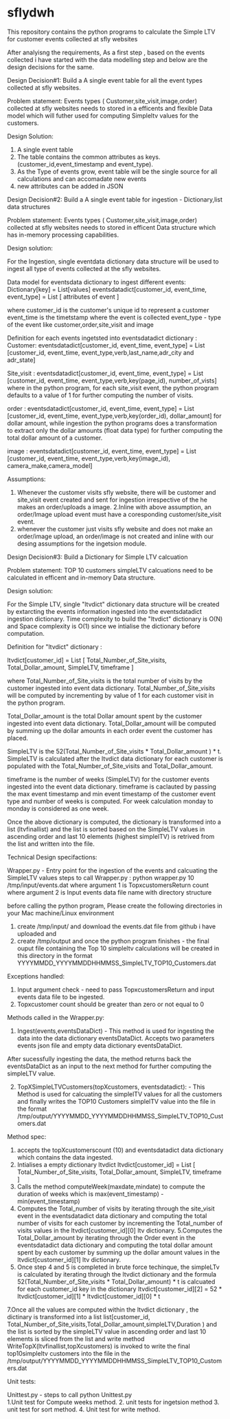 # sflydwh
This repository contains the python programs to calculate the Simple LTV for customer events collected at sfly websites

After analyisng the requirements, As a first step , based on the events collected i have started with the data modelling step and below are the design decisions for the same. 



Design Decision#1: Build a A single event table for all the event types collected at sfly websites.

Problem statement: Events types ( Customer,site_visit,image,order) collected at sfly websites needs to stored in a efficents and flexible Data model which will futher used for computing Simpleltv values for the customers. 

Design Solution: 
1. A single event table
2. The table contains the common attributes as keys. (customer_id,event_timestamp and event_type). 
3. As the Type of events grow, event table will be the single source for all calculations and can accomadate new events
4. new attributes can be added in JSON 




Design Decision#2: Build a A single event table for ingestion  - Dictionary,list data structures

Problem statement: Events types ( Customer,site_visit,image,order) collected at sfly websites needs to stored in efficent Data structure which has in-memory processing capabilities. 

Design solution: 

For the Ingestion, single eventdata dictionary data structure will be used to ingest all type of events collected at the sfly websites. 

Data model for eventsdata dictionary to ingest different events: 
Dictionary[key]   = List[values]
eventsdatadict[customer_id, event_time, event_type]  = List [ attributes of event ]

where customer_id is the customer's unique id to represent a customer 
event_time  is the timetstamp where the event is collected 
event_type - type of the event like customer,order,site_visit and image 

Definition for each events ingetsted into eventsdatadict dictionary  : 
Customer: eventsdatadict[customer_id, event_time, event_type]  = List [customer_id, event_time, event_type,verb,last_name,adr_city and adr_state]

Site_visit : eventsdatadict[customer_id, event_time, event_type]  = List [customer_id, event_time, event_type,verb,key(page_id), number_of_vists]
where in the python program, for each site_visit event, the python program defaults to a value of 1 for further computing the number of visits. 

order : eventsdatadict[customer_id, event_time, event_type]  = List [customer_id, event_time, event_type,verb,key(order_id), dollar_amount]
for dollar amount, while ingestion the python programs does a transformation to extract only the  dollar amounts (float data type) for further computing the total dollar amount of a customer. 

image : eventsdatadict[customer_id, event_time, event_type]  = List [customer_id, event_time, event_type,verb,key(image_id), camera_make,camera_model]


Assumptions: 

1. Whenever the customer visits sfly website, there will be customer and site_visit event created and sent for ingestion irrespective of the he makes an order/uploads a image.
2.Inline with above assumption, an order/Image upload event must have a coresponding customer/site_visit event. 
3. whenever the customer just visits sfly website and does not make an order/image upload, an order/image is not created and inline with our desing assumptions for the ingetsion module. 




Design Decision#3: Build a Dictionary for Simple LTV calcuation 

Problem statement: TOP 10 customers simpleLTV calcuations need to be calculated in efficent and in-memory Data structure. 

Design solution: 

For the Simple LTV, single "ltvdict" dictionary data structure will be created by extarcting the events information ingested into the eventsdatadict ingestion dictionary. Time complexity to build the "ltvdict" dictionary is O(N) and Space complexity is O(1) since we intialise the dictionary before computation. 

Definition for "ltvdict"  dictionary  :

ltvdict[customer_id]  = List [ Total_Number_of_Site_visits, Total_Dollar_amount, SimpleLTV, timeframe ]

where Total_Number_of_Site_visits is the total number of visits by the customer ingested into event data dictionary. Total_Number_of_Site_visits will be computed by incrementing by value of 1 for each customer visit in the python program. 

Total_Dollar_amount is the total Dollar amount spent by the customer ingested into event data dictionary. Total_Dollar_amount will be computed by summing up the dollar amounts in each order event the customer has placed.

SimpleLTV is the 52(Total_Number_of_Site_visits * Total_Dollar_amount ) * t. SimpleLTV is calculated after the ltvdict data dictionary for each customer is populated with the Total_Number_of_Site_visits and Total_Dollar_amount. 

timeframe is the number of weeks (SimpleLTV) for the customer events ingested into the event data dictionary. timeframe is caclauted by passing the max event timestamp and min event timestamp of the customer event type and number of weeks is computed. For week calculation monday to monday is considered as one week. 


Once the above dictionary is computed, the dictionary is transformed into a list (ltvfinallist)  and the list is sorted based on the SimpleLTV values in ascending order and last 10 elements (highest simplelTV)  is retrived from the list and written into the file. 





Technical Design specifactions: 

Wrapper.py  - Entry point for the ingestion of the events and calcuating the SimpleLTV values
steps to call Wrapper.py :
python wrapper.py 10 /tmp/input/events.dat 
where argument 1 is TopxcustomersReturn count
where argument 2 is Input events data file name with directory structure

before calling the python program, Please create the following directories in your Mac machine/Linux environment

1. create /tmp/input/ and download the events.dat file from github  i have uploaded and 
2. create /tmp/output and once the python program finishes - the final ouput file containing the Top 10 simpleltv calculations will be created in this directory in the format YYYYMMDD_YYYYMMDDHHMMSS_SimpleLTV_TOP10_Customers.dat

Exceptions handled: 
1. Input argument check - need to pass TopxcustomersReturn and input events data file to be ingested. 
2. Topxcustomer count should be greater than zero or not equal to 0

Methods called in the Wrapper.py: 

1. Ingest(events,eventsDataDict) - This method is used for ingesting the data into the data dictionary eventsDataDict. Accepts two parameters events json file and empty data dictionary eventsDataDict. 

After sucessfully ingesting the data, the method returns back the eventsDataDict as an input to the next method for further computing the simpleLTV value. 

2. TopXSimpleLTVCustomers(topXcustomers, eventsdatadict): - This Method is used for calcuating the simplelTV values for all the customers and finally writes the TOP10 Customers simplelTV value into the file in the format /tmp/output/YYYYMMDD_YYYYMMDDHHMMSS_SimpleLTV_TOP10_Customers.dat

Method spec: 
1. accepts the topXcustomerscount (10) and eventsdatadict data dictionary which contains the data ingested. 
2. Intialises a empty dictionary ltvdict ltvdict[customer_id]  = List [ Total_Number_of_Site_visits, Total_Dollar_amount, SimpleLTV, timeframe ]
3. Calls the method computeWeek(maxdate,mindate) to compute the duration of weeks which is max(event_timestamp) - min(event_timestamp) 
4. Computes the Total_number of visits by iterating through the site_visit event in the eventsdatadict data dictionary   and computing the total number of visits for each customer by incrementing the Total_number of visits values in the ltvdict[customer_id][0] ltv dictionary.
5.Computes the Total_Dollar_amount by iterating through the Order event in the eventsdatadict data dictionary   and computing the total dollar amount spent by each customer by summing up the dollar amount values in the ltvdict[customer_id][1] ltv dictionary.
6. Once step 4 and 5 is completed in brute force techinque, the simpleLTv is calculated by iterating through the ltvdict dictionary and the formula 52(Total_Number_of_Site_visits * Total_Dollar_amount) * t is calcuated for each customer_id key in the dictionary ltvdict[customer_id][2] = 52 * ltvdict[customer_id][1] * ltvdict[customer_id][0] * t

7.Once all the values are computed within the ltvdict dictionary , the dictinary is transformed into a list list[customer_id, Total_Number_of_Site_visits,Total_Dollar_amount,simpleLTV,Duration ) 
and the list is sorted by the simpleLTV value in ascending order and last 10 elements is sliced from the list and write method
WriteTopX(ltvfinallist,topXcustomers) is invoked to write the final top10simpleltv customers into the file in the /tmp/output/YYYYMMDD_YYYYMMDDHHMMSS_SimpleLTV_TOP10_Customers.dat


Unit tests: 

Unittest.py - steps to call
python Unittest.py  
1.Unit test for Compute weeks method.
2. unit tests for ingetsion method
3. unit test for sort method. 
4. Unit test for write method. 
















